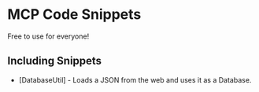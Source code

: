 # MCP Code Snippets
Free to use for everyone!

## Including Snippets

- [DatabaseUtil] - Loads a JSON from the web and uses it as a Database.
